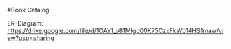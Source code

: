 #Book Catalog

ER-Diagram: https://drive.google.com/file/d/1OAY1_v81MIgd00K75CzxFkWb14HS1maw/view?usp=sharing
